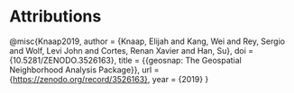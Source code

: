 # Attributions

@misc{Knaap2019,
author = {Knaap, Elijah and Kang, Wei and Rey, Sergio and Wolf, Levi John and Cortes, Renan Xavier and Han, Su},
doi = {10.5281/ZENODO.3526163},
title = {{geosnap: The Geospatial Neighborhood Analysis Package}},
url = {https://zenodo.org/record/3526163},
year = {2019}
}